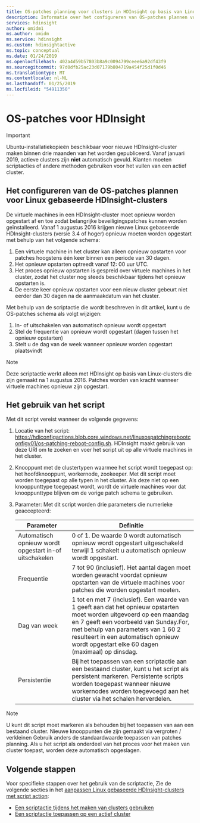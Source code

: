 ```yaml
---
title: OS-patches planning voor clusters in HDInsight op basis van Linux - Azure configureren
description: Informatie over het configureren van OS-patches plannen voor Linux gebaseerde HDInsight-clusters.
services: hdinsight
author: omidm1
ms.author: omidm
ms.service: hdinsight
ms.custom: hdinsightactive
ms.topic: conceptual
ms.date: 01/24/2019
ms.openlocfilehash: 402a4d59b57803b8a9c0094799ceee6a92df43f9
ms.sourcegitcommit: 97d0dfb25ac23d07179b804719a454f25d1f0d46
ms.translationtype: MT
ms.contentlocale: nl-NL
ms.lasthandoff: 01/25/2019
ms.locfileid: "54911350"
---
```

# <a name="os-patching-for-hdinsight"></a>OS-patches voor HDInsight 

> [!IMPORTANT]
> Ubuntu-installatiekopieën beschikbaar voor nieuwe HDInsight-cluster maken binnen drie maanden van het worden gepubliceerd. Vanaf januari 2019, actieve clusters zijn **niet** automatisch gevuld. Klanten moeten scriptacties of andere methoden gebruiken voor het vullen van een actief cluster.

## <a name="how-to-configure-the-os-patching-schedule-for-linux-based-hdinsight-clusters"></a>Het configureren van de OS-patches plannen voor Linux gebaseerde HDInsight-clusters
De virtuele machines in een HDInsight-cluster moet opnieuw worden opgestart af en toe zodat belangrijke beveiligingspatches kunnen worden geïnstalleerd. Vanaf 1 augustus 2016 krijgen nieuwe Linux gebaseerde HDInsight-clusters (versie 3.4 of hoger) opnieuw moeten worden opgestart met behulp van het volgende schema:

1. Een virtuele machine in het cluster kan alleen opnieuw opstarten voor patches hoogstens één keer binnen een periode van 30 dagen.
2. Het opnieuw opstarten optreedt vanaf 12: 00 uur UTC.
3. Het proces opnieuw opstarten is gespreid over virtuele machines in het cluster, zodat het cluster nog steeds beschikbaar tijdens het opnieuw opstarten is.
4. De eerste keer opnieuw opstarten voor een nieuw cluster gebeurt niet eerder dan 30 dagen na de aanmaakdatum van het cluster.

Met behulp van de scriptactie die wordt beschreven in dit artikel, kunt u de OS-patches schema als volgt wijzigen:
1. In- of uitschakelen van automatisch opnieuw wordt opgestart
2. Stel de frequentie van opnieuw wordt opgestart (dagen tussen het opnieuw opstarten)
3. Stelt u de dag van de week wanneer opnieuw worden opgestart plaatsvindt

> [!NOTE]  
> Deze scriptactie werkt alleen met HDInsight op basis van Linux-clusters die zijn gemaakt na 1 augustus 2016. Patches worden van kracht wanneer virtuele machines opnieuw zijn opgestart. 

## <a name="how-to-use-the-script"></a>Het gebruik van het script 

Met dit script vereist wanneer de volgende gegevens:
1. Locatie van het script: https://hdiconfigactions.blob.core.windows.net/linuxospatchingrebootconfigv01/os-patching-reboot-config.sh.  HDInsight maakt gebruik van deze URI om te zoeken en voer het script uit op alle virtuele machines in het cluster.
  
2. Knooppunt met de clustertypen waarmee het script wordt toegepast op: het hoofdknooppunt, workernode, zookeeper. Met dit script moet worden toegepast op alle typen in het cluster. Als deze niet op een knooppunttype toegepast wordt, wordt de virtuele machines voor dat knooppunttype blijven om de vorige patch schema te gebruiken.


3.  Parameter: Met dit script worden drie parameters die numerieke geaccepteerd:

    | Parameter | Definitie |
    | --- | --- |
    | Automatisch opnieuw wordt opgestart in-of uitschakelen |0 of 1. De waarde 0 wordt automatisch opnieuw wordt opgestart uitgeschakeld terwijl 1 schakelt u automatisch opnieuw wordt opgestart. |
    | Frequentie |7 tot 90 (inclusief). Het aantal dagen moet worden gewacht voordat opnieuw opstarten van de virtuele machines voor patches die worden opgestart moeten. |
    | Dag van week |1 tot en met 7 (inclusief). Een waarde van 1 geeft aan dat het opnieuw opstarten moet worden uitgevoerd op een maandag en 7 geeft een voorbeeld van Sunday.For, met behulp van parameters van 1 60 2 resulteert in een automatisch opnieuw wordt opgestart elke 60 dagen (maximaal) op dinsdag. |
    | Persistentie |Bij het toepassen van een scriptactie aan een bestaand cluster, kunt u het script als persistent markeren. Persistente scripts worden toegepast wanneer nieuwe workernodes worden toegevoegd aan het cluster via het schalen herverdelen. |

> [!NOTE]  
> U kunt dit script moet markeren als behouden bij het toepassen van aan een bestaand cluster. Nieuwe knooppunten die zijn gemaakt via vergroten / verkleinen Gebruik anders de standaardwaarde toepassen van patches planning.  Als u het script als onderdeel van het proces voor het maken van cluster toepast, worden deze automatisch opgeslagen.

## <a name="next-steps"></a>Volgende stappen

Voor specifieke stappen over het gebruik van de scriptactie, Zie de volgende secties in het [aanpassen Linux gebaseerde HDInsight-clusters met script action](hdinsight-hadoop-customize-cluster-linux.md):

* [Een scriptactie tijdens het maken van clusters gebruiken](hdinsight-hadoop-customize-cluster-linux.md#use-a-script-action-during-cluster-creation)
* [Een scriptactie toepassen op een actief cluster](hdinsight-hadoop-customize-cluster-linux.md#apply-a-script-action-to-a-running-cluster)
